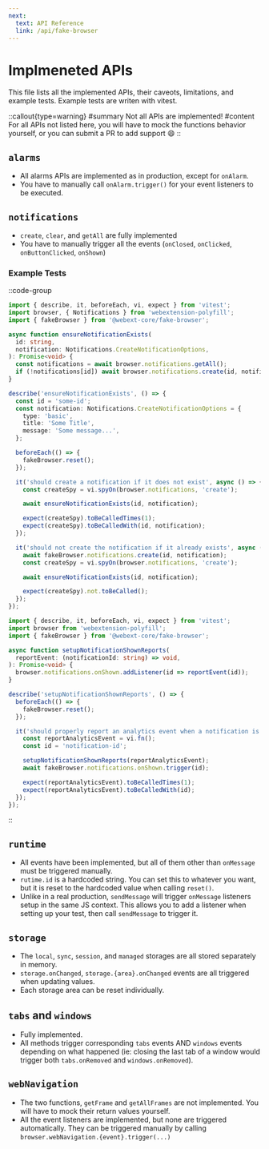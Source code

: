 ```yaml
---
next:
  text: API Reference
  link: /api/fake-browser
---
```


# Implmeneted APIs

This file lists all the implemented APIs, their caveots, limitations, and example tests. Example tests are writen with vitest.

::callout{type=warning}
#summary
Not all APIs are implemented!
#content
For all APIs not listed here, you will have to mock the functions behavior yourself, or you can submit a PR to add support :smile:
::

## `alarms`

- All alarms APIs are implemented as in production, except for `onAlarm`.
- You have to manually call `onAlarm.trigger()` for your event listeners to be executed.

## `notifications`

- `create`, `clear`, and `getAll` are fully implemented
- You have to manually trigger all the events (`onClosed`, `onClicked`, `onButtonClicked`, `onShown`)

### Example Tests

::code-group
  ```ts [ensureNotificationExists.test.ts]
  import { describe, it, beforeEach, vi, expect } from 'vitest';
  import browser, { Notifications } from 'webextension-polyfill';
  import { fakeBrowser } from '@webext-core/fake-browser';

  async function ensureNotificationExists(
    id: string,
    notification: Notifications.CreateNotificationOptions,
  ): Promise<void> {
    const notifications = await browser.notifications.getAll();
    if (!notifications[id]) await browser.notifications.create(id, notification);
  }

  describe('ensureNotificationExists', () => {
    const id = 'some-id';
    const notification: Notifications.CreateNotificationOptions = {
      type: 'basic',
      title: 'Some Title',
      message: 'Some message...',
    };

    beforeEach(() => {
      fakeBrowser.reset();
    });

    it('should create a notification if it does not exist', async () => {
      const createSpy = vi.spyOn(browser.notifications, 'create');

      await ensureNotificationExists(id, notification);

      expect(createSpy).toBeCalledTimes(1);
      expect(createSpy).toBeCalledWith(id, notification);
    });

    it('should not create the notification if it already exists', async () => {
      await fakeBrowser.notifications.create(id, notification);
      const createSpy = vi.spyOn(browser.notifications, 'create');

      await ensureNotificationExists(id, notification);

      expect(createSpy).not.toBeCalled();
    });
  });
  ```
  ```ts [setupNotificationShownReports.test.ts]
  import { describe, it, beforeEach, vi, expect } from 'vitest';
  import browser from 'webextension-polyfill';
  import { fakeBrowser } from '@webext-core/fake-browser';

  async function setupNotificationShownReports(
    reportEvent: (notificationId: string) => void,
  ): Promise<void> {
    browser.notifications.onShown.addListener(id => reportEvent(id));
  }

  describe('setupNotificationShownReports', () => {
    beforeEach(() => {
      fakeBrowser.reset();
    });

    it('should properly report an analytics event when a notification is shown', async () => {
      const reportAnalyticsEvent = vi.fn();
      const id = 'notification-id';

      setupNotificationShownReports(reportAnalyticsEvent);
      await fakeBrowser.notifications.onShown.trigger(id);

      expect(reportAnalyticsEvent).toBeCalledTimes(1);
      expect(reportAnalyticsEvent).toBeCalledWith(id);
    });
  });

  ```
::

## `runtime`

- All events have been implemented, but all of them other than `onMessage` must be triggered manually.
- `rutime.id` is a hardcoded string. You can set this to whatever you want, but it is reset to the hardcoded value when calling `reset()`.
- Unlike in a real production, `sendMessage` will trigger `onMessage` listeners setup in the same JS context. This allows you to add a listener when setting up your test, then call `sendMessage` to trigger it.

## `storage`

- The `local`, `sync`, `session`, and `managed` storages are all stored separately in memory.
- `storage.onChanged`, `storage.{area}.onChanged` events are all triggered when updating values.
- Each storage area can be reset individually.

## `tabs` and `windows`

- Fully implemented.
- All methods trigger corresponding `tabs` events AND `windows` events depending on what happened (ie: closing the last tab of a window would trigger both `tabs.onRemoved` and `windows.onRemoved`).

## `webNavigation`

- The two functions, `getFrame` and `getAllFrames` are not implemented. You will have to mock their return values yourself.
- All the event listeners are implemented, but none are triggered automatically. They can be triggered manually by calling `browser.webNavigation.{event}.trigger(...)`
